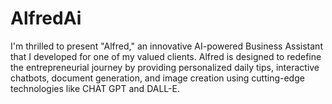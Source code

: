 # AlfredAi
I'm thrilled to present "Alfred," an innovative AI-powered Business Assistant that I developed for one of my valued clients. Alfred is designed to redefine the entrepreneurial journey by providing personalized daily tips, interactive chatbots, document generation, and image creation using cutting-edge technologies like CHAT GPT and DALL-E.

